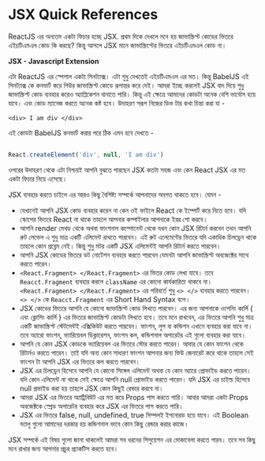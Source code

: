 # JSX Quick References

ReactJS এর অন্যতম একটা ফিচার হচ্ছে JSX. প্রথম দিকে দেখলে মনে হয় জাভাস্ক্রিপ্ট কোডের ভিতরে এইচটিএমএল কোড কি করছে? কিন্তু আসলে JSX মানে জাভাস্ক্রিপ্টের ভিতরে এইচটিএমএল কোড না।

**JSX - Javascript Extension**

এটা ReactJS এর স্পেশাল একটা সিনট্যাক্স। এটা শুধু দেখতেই এইচটিএমএল এর মত। কিন্তু BabelJS এই সিনট্যাক্স কে কনভার্ট করে পিউর জাভাস্ক্রিপ্ট কোডে রূপান্তর করে দেই। আমরা ইচ্ছে করলেই JSX বাদ দিয়ে শুধু জাভাস্ক্রিপ্ট কোড ব্যবহার করেও অ্যাপ্লিকেশন বানাতে পারি। কিন্তু এই ক্ষেত্রে আমাদের কোডটা অনেক বেশি ভার্বোস হয়ে যাবে। এবং কোড ম্যানেজ করতে অনেক কষ্ট হবে। উদাহরণ সরূপ নিজের ডিভ টার কথা চিন্তা করা যা -
```JSX
<div> I am div </div>
```

এই কোডটা BabelJS কনভার্ট করার পরে ঠিক এমন হবে দেখতে -
```Javascript

React.createElement('div', null, 'I am div')
```

ওপরের উদাহরণ থেকে এটা নিশ্চয়ই আপনি বুঝতে পারছেন JSX কতটা সহজ এবং কেন React JSX এর মত একটা ফিচার নিয়ে এসেছে।

JSX ব্যবহার করতে চাইলে এর আরও কিছু বৈশিষ্ট্য সম্পর্কে আপনাদের অবগত থাকতে হবে। যেমন -

- যেখানেই আপনি JSX কোড ব্যবহার করেন না কেন ওই ফাইলে React কে ইম্পোর্ট করে নিতে হবে। যদি স্কোপের ভিতরে React না থাকে তাহলে আপনার কম্পাইলার আপনাকে ইরর শো করবে।
- আপনি render মেথড থেকে অথবা ফাংশনাল কম্পোনেন্ট থেকে যখন কোন JSX রিটার্ন করবেন তখন আপনি রুট লেভেল এ শুধু মাত্র একটি এলিমেন্ট রাখতে পারবেন। এই রুট এলেমেন্টের ভিতরে যদি একাধিক চিলড্রেন থাকে তাহলে কোন প্রব্লেম নেই। কিন্তু শুধু মটর একটি JSX এলিমেন্টই আপনি রিটার্ন করতে পারবেন।
- আপনি JSX কোডের ভিতরে ডট নোটেশন ব্যবহার করতে পারবেন যেমনটা আপনি জাভাস্ক্রিপ্ট অবজেক্টের সাথে করতে পারেন।
- `<React.Fragment> </React.Fragment>` এর ভিতর কোড লেখা যাবে। তবে `Reacct.Fragment` ব্যবহার করলে `className` এর কোনো কার্যকারিতা থাকবে না। `<React.Fragment> </React.Fragment>` এর পরিবর্তে শুধু `<> </>` ব্যবহার করতে পারবেন। `<> </>` কে `Reacct.Fragment` এর Short Hand Syntax বলে।
- JSX কোডের ভিতরে আপনি যে কোনো জাভাস্ক্রিপ্ট কোড লিখতে পারবেন। এর জন্য আপনাকে ওপেনিং কার্লি { এবং ক্লোসিং কার্লি } এর ভিতরে জাভাস্ক্রিপ্ট কোডটা লিখতে হবে। তবে মনে রাখবেন, এর ভিতরে আপনি শুধু মাত্র একটি জাভাস্ক্রিপ্ট স্টেটমেন্টই এক্সিকিউট করতে পারবেন। ফাংশন, লুপ বা কন্ডিশন এখানে ব্যবহার করা যাবে না। তবে অ্যারো ফাংশন, ভ্যারিয়েবল ডিক্লারেশন, ফাংশন কল, কন্ডিশনাল অপারেটর এই গুলো ব্যবহার করা যাবে।
- আপনি যে কোন JSX কোডকে ভ্যারিয়েবল এর ভিতরে স্টোর করতে পারেন। আবার যে কোন ফাংশন থেকে রিটার্নও করতে পারেন। তাই যদি অন্য কোন সাধারণ ফাংশন আপনার জন্য ভিউ জেনারেট করে থাকে তাহলে সেই ফাংশন টা আপনি JSX এর ভিতরে কল করতে পারবেন।
- JSX এর চিলড্রেন হিসেবে আপনি যে কোনো সিঙ্গেল এলিমেন্ট অথবা যে কোন অ্যারে প্রোভাইড করতে পারেন। যদি কোন এলিমেন্ট না থাকে সেই ক্ষেত্রে আপনি null প্রোভাইড করতে পারেন। যদি JSX এর চাইল্ড হিসেবে null প্রভাইড করা হয় তাহলে JSX কোন কিছুই রেন্ডার করবে না।
- আমরা JSX এর ভিতরে অ্যাট্রিবিউট এর মত করে Props পাস করতে পারি। আবার আমরা একটা Props অবজেক্টকে স্প্রেড অপারেটর ব্যবহার করে JSX এর ভিতরে পাস করতে পারি।
- JSX এর ভিতরে false, null, undefined, true সিম্পলই ইগনোরড হয়ে যাবে। এই Boolean ভ্যালু গুলো আমাদের দরকার হয় কন্ডিশনাল ভাবে কোন কিছু রেন্ডার করার কাজে।

JSX সম্পর্কে এই বিষয় গুলো জানা থাকলেই আমরা সব ধরনের সিসুয়েশন এর মোকাবেলা করতে পারব। তবে সব কিছু মনে রাখার জন্য আপনার প্রচুর প্র্যাকটিস করতে হবে।
